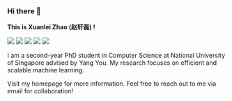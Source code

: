 ### Hi there 👋

**This is Xuanlei Zhao (赵轩磊) !**

[![](https://img.shields.io/badge/website-000000?style=for-the-badge&logo=About.me&logoColor=white)](https://oahzxl.github.io/)
[![](https://img.shields.io/badge/google%20scholar-%234285F4.svg?&style=for-the-badge&logo=google-scholar&logoColor=white)](https://scholar.google.com/citations?user=I5NBOacAAAAJ)
[![](https://img.shields.io/badge/Gmail-D14836?style=for-the-badge&logo=gmail&logoColor=white)](mailto:xuanlei@comp.nus.edu.sg)
[![](https://img.shields.io/badge/Twitter-1DA1F2?style=for-the-badge&logo=twitter&logoColor=white)](https://twitter.com/oahzxl)
[![](https://img.shields.io/badge/LinkedIn-0077B5?style=for-the-badge&logo=linkedin&logoColor=white)](https://www.linkedin.com/in/xuanlei-zhao-731ab324a/)

I am a second-year PhD student in Computer Science at National University of Singapore advised by Yang You. My research focuses on efficient and scalable machine learning. 

Visit my homepage for more information. Feel free to reach out to me via email for collaboration!
